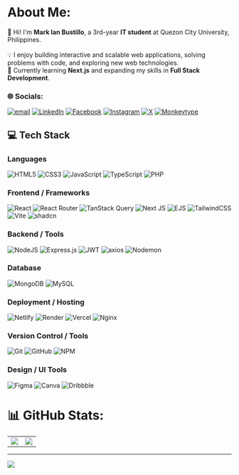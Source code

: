 # About Me:
🚀 Hi! I'm **Mark Ian Bustillo**, a 3rd-year **IT student** at Quezon City University, Philippines.  <br><br>💡 I enjoy building interactive and scalable web applications, solving problems with code, and exploring new web technologies.  <br>🌱 Currently learning **Next.js** and expanding my skills in **Full Stack Development**.<br>


### 🌐 Socials:
[![email](https://img.shields.io/badge/Email-D14836?logo=gmail&logoColor=white)](mailto:bustillomarkian23@gmail.com) 
[![LinkedIn](https://img.shields.io/badge/LinkedIn-%230077B5.svg?logo=linkedin&logoColor=white)](https://linkedin.com/in/mark-ian-bustillo)
[![Facebook](https://img.shields.io/badge/Facebook-%231877F2.svg?logo=Facebook&logoColor=white)](https://facebook.com/ih.yvnn)
[![Instagram](https://img.shields.io/badge/Instagram-%23E4405F.svg?logo=Instagram&logoColor=white)](https://instagram.com/https://www.instagram.com/i.yvnn/)
[![X](https://img.shields.io/badge/X-black.svg?logo=X&logoColor=white)](https://x.com/heech8z)
[![Monkeytype](https://img.shields.io/badge/Monkeytype-333438?logo=monkeytype)](https://monkeytype.com/profile/markian)

## 💻 Tech Stack

### Languages
![HTML5](https://img.shields.io/badge/html5-%23E34F26.svg?style=for-the-badge&logo=html5&logoColor=white)
![CSS3](https://img.shields.io/badge/css3-%231572B6.svg?style=for-the-badge&logo=css3&logoColor=white)
![JavaScript](https://img.shields.io/badge/javascript-%23323330.svg?style=for-the-badge&logo=javascript&logoColor=%23F7DF1E)
![TypeScript](https://img.shields.io/badge/typescript-%23007ACC.svg?style=for-the-badge&logo=typescript&logoColor=white)
![PHP](https://img.shields.io/badge/php-%23777BB4.svg?style=for-the-badge&logo=php&logoColor=white)

### Frontend / Frameworks
![React](https://img.shields.io/badge/react-%2320232a.svg?style=for-the-badge&logo=react&logoColor=%2361DAFB)
![React Router](https://img.shields.io/badge/React_Router-CA4245?style=for-the-badge&logo=react-router&logoColor=white)
![TanStack Query](https://img.shields.io/badge/-TanStack%20Query-153355?style=for-the-badge&logo=react%20query&logoColor=FF4154)
![Next JS](https://img.shields.io/badge/Next-black?style=for-the-badge&logo=next.js&logoColor=white)
![EJS](https://img.shields.io/badge/ejs-%23B4CA65.svg?style=for-the-badge&logo=ejs&logoColor=black)
![TailwindCSS](https://img.shields.io/badge/tailwindcss-%2338B2AC.svg?style=for-the-badge&logo=tailwind-css&logoColor=white)
![Vite](https://img.shields.io/badge/vite-%23646CFF.svg?style=for-the-badge&logo=vite&logoColor=white)
![shadcn](https://img.shields.io/badge/shadcn-000000?style=for-the-badge&logoColor=white&logo=shadcn/ui)

### Backend / Tools
![NodeJS](https://img.shields.io/badge/node.js-6DA55F?style=for-the-badge&logo=node.js&logoColor=white)
![Express.js](https://img.shields.io/badge/express.js-%23404d59.svg?style=for-the-badge&logo=express&logoColor=%2361DAFB)
![JWT](https://img.shields.io/badge/JWT-black?style=for-the-badge&logo=JSON%20web%20tokens)
![axios](https://img.shields.io/badge/axios-346be1?logo=axios&style=for-the-badge)
![Nodemon](https://img.shields.io/badge/NODEMON-%23323330.svg?style=for-the-badge&logo=nodemon&logoColor=%BBDEAD)

### Database
![MongoDB](https://img.shields.io/badge/MongoDB-%234ea94b.svg?style=for-the-badge&logo=mongodb&logoColor=white)
![MySQL](https://img.shields.io/badge/mysql-4479A1.svg?style=for-the-badge&logo=mysql&logoColor=white)

### Deployment / Hosting
![Netlify](https://img.shields.io/badge/netlify-%23000000.svg?style=for-the-badge&logo=netlify&logoColor=#00C7B7)
![Render](https://img.shields.io/badge/Render-%46E3B7.svg?style=for-the-badge&logo=render&logoColor=white)
![Vercel](https://img.shields.io/badge/vercel-%23000000.svg?style=for-the-badge&logo=vercel&logoColor=white)
![Nginx](https://img.shields.io/badge/nginx-%23009639.svg?style=for-the-badge&logo=nginx&logoColor=white)

### Version Control / Tools
![Git](https://img.shields.io/badge/git-%23F05033.svg?style=for-the-badge&logo=git&logoColor=white)
![GitHub](https://img.shields.io/badge/github-%23121011.svg?style=for-the-badge&logo=github&logoColor=white)
![NPM](https://img.shields.io/badge/NPM-%23CB3837.svg?style=for-the-badge&logo=npm&logoColor=white)

### Design / UI Tools
![Figma](https://img.shields.io/badge/figma-%23F24E1E.svg?style=for-the-badge&logo=figma&logoColor=white)
![Canva](https://img.shields.io/badge/Canva-%2300C4CC.svg?style=for-the-badge&logo=Canva&logoColor=white)
![Dribbble](https://img.shields.io/badge/Dribbble-EA4C89?style=for-the-badge&logo=dribbble&logoColor=white)

# 📊 GitHub Stats:
<table>
  <tr>
    <td><img src="https://nirzak-streak-stats.vercel.app/?user=mark-ianz&theme=dark&hide_border=false" /></td>
    <td><img src="https://github-readme-stats.vercel.app/api/top-langs/?username=mark-ianz&theme=dark&hide_border=false&include_all_commits=false&count_private=false" /></td>
  </tr>
</table>

---
[![](https://visitcount.itsvg.in/api?id=mark-ianz&icon=0&color=0)](https://visitcount.itsvg.in)
